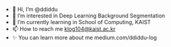 - 👋 Hi, I’m @ddiddu
- 👀 I’m interested in Deep Learning Background Segmentation
- 🌱 I’m currently learning in School of Computing, KAIST
- 📫 How to reach me klog104@kaist.ac.kr
- ✨ You can learn more about me medium.com/ddiddu-log

<!---
ddiddu/ddiddu is a ✨ special ✨ repository because its `README.md` (this file) appears on your GitHub profile.
You can click the Preview link to take a look at your changes.
--->
